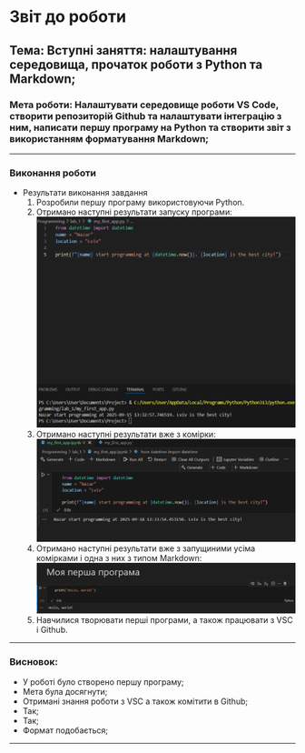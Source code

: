 # Звіт до роботи
## Тема: Вступні заняття: налаштування середовища, прочаток роботи з Python та Markdown;
### Мета роботи: Налаштувати середовище роботи VS Code, створити репозиторій Github та налаштувати інтеграцію з ним, написати першу програму на Python та створити звіт з використанням форматування Markdown;

---
### Виконання роботи
* Результати виконання завдання
    1. Розробили першу програму використовуючи Python.
    1. Отримано наступні результати запуску програми: ![Скріншот](https://raw.githubusercontent.com/Nazar175/Programming/main/picture/Знімок%20екрана%202025-09-15%20135156.png)
    1. Отримано наступні результати вже з комірки: ![Скріншот](https://raw.githubusercontent.com/Nazar175/Programming/refs/heads/main/picture/%D0%97%D0%BD%D1%96%D0%BC%D0%BE%D0%BA%20%D0%B5%D0%BA%D1%80%D0%B0%D0%BD%D0%B0%202025-09-18%20123710.png)
    1. Отримано наступні результати вже з запущиними усіма комірками і одна з них з типом Markdown: ![Скріншот](https://raw.githubusercontent.com/Nazar175/Programming/refs/heads/main/picture/%D0%97%D0%BD%D1%96%D0%BC%D0%BE%D0%BA%20%D0%B5%D0%BA%D1%80%D0%B0%D0%BD%D0%B0%202025-09-18%20131206.png)
    1. Навчилися творювати перші програми, а також працювати з VSC і Github.

---
### Висновок:
- У роботі було створено першу програму;
- Мета була досягнути;
- Отримані знання роботи з VSC а також комітити в Github;
- Так;
- Так;
- Формат подобається;
---